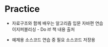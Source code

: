 # Practice
 - 자료구조와 함께 배우는 알고리즘 입문 자바편 연습<br>
이지퍼블리싱 - Do it! 책 내용 출처

 - 예제용 소스코드 연습 중 필요 소스코드 저장용
